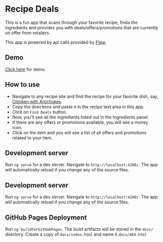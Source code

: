 # Recipe Deals

This is a fun app that scans through your favorite recipe, finds the ingredients and provides you with deals/offers/promotions that are currently on offer from retailers.

This app is powered by api calls provided by [Flipp](https://flipp.com)

## Demo

[Click here](https://codewarrior404.github.io/recipe-deals/) for demo.

## How to use

* Navigate to any recipe site and find the recipe for your favorite dish, say, [Chicken with Artichokes](http://www.bhg.com/recipe/chicken/chicken-with-artichokes/).  
* Copy the directions and paste it in the recipe text area in this app.  
* Click on `Find Deals` button.  
* Now, you'll see all the ingredients listed out in the Ingredients panel.  
* If there are any offers or promotions available, you will see a money icon.  
* Click on the item and you will see a list of all offers and promotions related to your item.

## Development server

Run `ng serve` for a dev server. Navigate to `http://localhost:4200/`. The app will automatically reload if you change any of the source files.

## Development server

Run `ng serve` for a dev server. Navigate to `http://localhost:4200/`. The app will automatically reload if you change any of the source files.

## GitHub Pages Deployment

Run `ng buildForGitHubPages`. The build artifacts will be stored in the `docs/` directory. Create a copy of `docs/index.html` and name it `docs/404.html`
